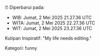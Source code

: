 ⏰ Diperbarui pada:
- WIB: Jumat, 2 Mei 2025 21.27.36 UTC
- WITA: Jumat, 2 Mei 2025 22.27.36 UTC
- WIT: Jumat, 2 Mei 2025 23.27.36 UTC

Kutipan Inspiratif:
"My life needs editing."


Kategori: funny

